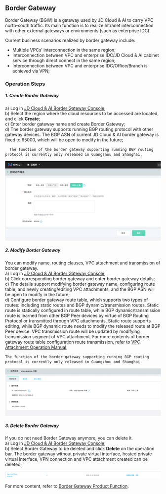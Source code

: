 ## Border Gateway
Border Gateway (BGW) is a gateway used by JD Cloud & AI to carry VPC north-south traffic. Its main function is to realize Intranet interconnection with other external gateways or environments (such as enterprise IDC).

Current business scenarios realized by border gateway include:
  * Multiple VPCs’ interconnection in the same region;
  * Interconnection between VPC and enterprise IDC/JD Cloud & AI cabinet service through direct connect in the same region;
  * Interconnection between VPC and enterprise IDC/Office/Branch is achieved via VPN;

### Operation Steps
##### 1. Create Border Gateway
a) Log in [JD Cloud & AI Border Gateway Console](https://cns-console.jdcloud.com/host/borderGateway/list);  <br/>
b) Select the region where the cloud resources to be accessed are located, and click **Create**;<br/>
c) Enter border gateway name and create Border Gateway;<br/>
d) The border gateway supports running BGP routing protocol with other gateway devices. The BGP ASN of current JD Cloud & AI border gateway is fixed to 65000, which will be open to modify in the future;<br/>

```
  The function of the border gateway supporting running BGP routing protocol is currently only released in Guangzhou and Shanghai.
```

![](../../../../../image/Networking/Direct-Connect-Service/Operation-Guide/create-bgw.png)

##### 2. Modify Border Gateway
You can modify name, routing clauses, VPC attachment and transmission of border gateway.<br/>
a) Log in [JD Cloud & AI Border Gateway Console](https://cns-console.jdcloud.com/host/borderGateway/list);  <br/>
b) Click corresponding border gateway and enter border gateway details;<br/>
c) The details support modifying border gateway name, configuring route table, and newly creating/editing VPC attachments, and the BGP ASN will be open to modify in the future;<br/>
d) Configure border gateway route table, which supports two types of routes: Including static routes and BGP dynamic/transmission routes. Static route is statically configured in route table, while BGP dynamic/transmission route is learned from other BGP Peer devices by virtue of BGP Routing Protocol or transmitted through VPC attachments. Static route supports editing, while BGP dynamic route needs to modify the released route at BGP Peer device. VPC transmission route will be updated by modifying transmission segment of VPC attachment. For more contents of border gateway route table configuration route transmission, refer to [VPC Attachment Operation Manual](VPC-Attachment-Configuration.md);<br/>

```
The function of the border gateway supporting running BGP routing protocol is currently only released in Guangzhou and Shanghai.
```

![](../../../../../image/Networking/Direct-Connect-Service/Operation-Guide/update-bgw.png)

##### 3. Delete Border Gateway
If you do not need Border Gateway anymore, you can delete it.<br/>
a) Log in [JD Cloud & AI Border Gateway Console](https://cns-console.jdcloud.com/host/borderGateway/list);  <br/>
b) Select Border Gateway to be deleted and click **Delete** on the operation bar. The border gateway without private virtual interface, hosted private virtual interface, VPN connection and VPC attachment created can be deleted;<br/>

![](../../../../../image/Networking/Direct-Connect-Service/Operation-Guide/delete-bgw.png)

For more content, refer to [Border Gateway Product Function](https://docs.jdcloud.com/en/direct-connection/border-gateway-features).
